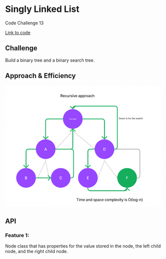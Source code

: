 # Singly Linked List

Code Challenge 13

[Link to code](https://github.com/tm-LBenson/data-structures-and-algorithms/tree/main/javascript-401/challenge-13)

## Challenge

Build a binary tree and a binary search tree.

## Approach & Efficiency

![whiteboard-11](./whiteboard.png)

## API

### Feature 1:

Node class that has properties for the value stored in the node, the left child node, and the right child node.
